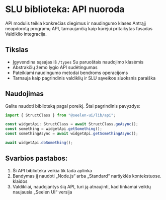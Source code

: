# **SLU biblioteka: API nuoroda**

API modulis teikia konkrečias diegimus ir naudingumo klases 
Antrąjį neapdorotą programų API, tarnaujančią kaip kūrėjui pritaikytas fasadas 
Valdiklio integracija.

## **Tikslas**

* Įgyvendina sąsajas iš `/types` Su paruoštais naudojimo klasėmis
* Abstrakčių žemo lygio API sudėtingumas
* Pateikiami naudingumo metodai bendroms operacijoms
* Tarnauja kaip pagrindinis valdiklių ir SLU sąveikos sluoksnis 
  paraiška

## **Naudojimas**

Galite naudoti biblioteką pagal poreikį. Štai pagrindinis pavyzdys:

```ts
import { StructClass } from "@seelen-ui/lib/api";

const widgetApi: StructClass = await StructClass.geAsync();
const something = widgetApi.getSomething();
const somethingAsync = await widgetApi.getSomethingAsync();

await widgetApi.doSomething();
```

## **Svarbios pastabos:**

1. Ši API biblioteka veikia tik tada 
   aplinka
2. Bandymas jį naudoti „Node.js“ arba „Standard“ naršyklės kontekstuose. 
   klaidos
3. Valdikliai, naudojantys šią API, turi ją atnaujinti, kad tinkamai veiktų 
   naujausia „Seelen UI“ versija

